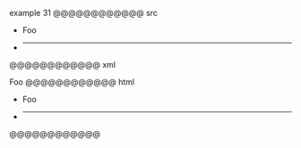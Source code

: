example 31
@@@@@@@@@@@@ src
- Foo
- * * *
@@@@@@@@@@@@ xml
<?xml version="1.0" encoding="UTF-8"?>
<!DOCTYPE document SYSTEM "CommonMark.dtd">
<document xmlns="http://commonmark.org/xml/1.0">
  <list type="bullet" tight="true">
    <item>
      <paragraph>
        <text>Foo</text>
      </paragraph>
    </item>
    <item>
      <thematic_break />
    </item>
  </list>
</document>
@@@@@@@@@@@@ html
<ul>
<li>Foo</li>
<li>
<hr />
</li>
</ul>
@@@@@@@@@@@@
